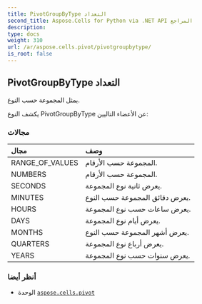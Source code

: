 ```yaml
---
title: PivotGroupByType التعداد
second_title: Aspose.Cells for Python via .NET API المراجع
description:
type: docs
weight: 310
url: /ar/aspose.cells.pivot/pivotgroupbytype/
is_root: false
---
```

##  PivotGroupByType التعداد
يمثل المجموعة حسب النوع.



يكشف النوع PivotGroupByType عن الأعضاء التاليين:

###  مجالات
| مجال| وصف|
| :- | :- |
| RANGE_OF_VALUES | المجموعة حسب الأرقام.|
| NUMBERS | المجموعة حسب الأرقام.|
| SECONDS | يعرض ثانية نوع المجموعة.|
| MINUTES | يعرض دقائق المجموعة حسب النوع.|
| HOURS |يعرض ساعات حسب نوع المجموعة.|
| DAYS | يعرض أيام نوع المجموعة.|
| MONTHS | يعرض أشهر المجموعة حسب النوع.|
| QUARTERS | يعرض أرباع نوع المجموعة.|
| YEARS | يعرض سنوات حسب نوع المجموعة.|



###  أنظر أيضا
* الوحدة [`aspose.cells.pivot`](..)
